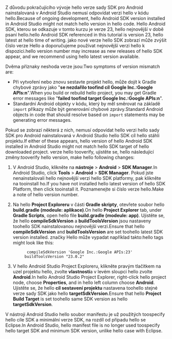 <span data-ttu-id="8da1c-101">Z důvodu pokračujícího vývoje hello verze sady SDK pro Android nainstalovaná v Android Studio nemusí odpovídat verzi hello v kódu hello.</span><span class="sxs-lookup"><span data-stu-id="8da1c-101">Because of ongoing development, hello Android SDK version installed in Android Studio might not match hello version in hello code.</span></span> <span data-ttu-id="8da1c-102">Hello Android SDK, kterou se odkazuje v tomto kurzu je verze 23, hello nejnovější v době psaní hello.</span><span class="sxs-lookup"><span data-stu-id="8da1c-102">hello Android SDK referenced in this tutorial is version 23, hello latest at hello time of writing.</span></span> <span data-ttu-id="8da1c-103">jako nové verze hello SDK zobrazí může zvýšit číslo verze Hello a doporučujeme používat nejnovější verzi hello k dispozici.</span><span class="sxs-lookup"><span data-stu-id="8da1c-103">hello version number may increase as new releases of hello SDK appear, and we recommend using hello latest version available.</span></span>

<span data-ttu-id="8da1c-104">Dvěma příznaky neshoda verze jsou:</span><span class="sxs-lookup"><span data-stu-id="8da1c-104">Two symptoms of version mismatch are:</span></span>

- <span data-ttu-id="8da1c-105">Při vytvoření nebo znovu sestavte projekt hello, může dojít k Gradle chybové zprávy jako "**se nezdařilo toofind cíl Google Inc.:Google APIs:n**".</span><span class="sxs-lookup"><span data-stu-id="8da1c-105">When you build or rebuild hello project, you may get Gradle error messages like "**failed toofind target Google Inc.:Google APIs:n**".</span></span>
- <span data-ttu-id="8da1c-106">Standardní Android objekty v kódu, který by měl směrovat na základě `import` příkazy může být generování chybové zprávy.</span><span class="sxs-lookup"><span data-stu-id="8da1c-106">Standard Android objects in code that should resolve based on `import` statements may be generating error messages.</span></span>

<span data-ttu-id="8da1c-107">Pokud se zobrazí některá z nich, nemusí odpovídat hello verzi hello sady SDK pro Android nainstalovaná v Android Studio hello SDK cíl hello stáhli projektu.</span><span class="sxs-lookup"><span data-stu-id="8da1c-107">If either of these appears, hello version of hello Android SDK installed in Android Studio might not match hello SDK target of hello downloaded project.</span></span> <span data-ttu-id="8da1c-108">verze hello tooverify, ujistěte se, hello následující změny:</span><span class="sxs-lookup"><span data-stu-id="8da1c-108">tooverify hello version, make hello following changes:</span></span>

1. <span data-ttu-id="8da1c-109">V Android Studio, klikněte na **nástroje** > **Android** > **SDK Manager**.</span><span class="sxs-lookup"><span data-stu-id="8da1c-109">In Android Studio, click **Tools** > **Android** > **SDK Manager**.</span></span> <span data-ttu-id="8da1c-110">Pokud jste nenainstalovali hello nejnovější verzi hello SDK platformy, pak klikněte na tooinstall ho.</span><span class="sxs-lookup"><span data-stu-id="8da1c-110">If you have not installed hello latest version of hello SDK Platform, then click tooinstall it.</span></span> <span data-ttu-id="8da1c-111">Poznamenejte si číslo verze hello.</span><span class="sxs-lookup"><span data-stu-id="8da1c-111">Make a note of hello version number.</span></span>
2. <span data-ttu-id="8da1c-112">Na hello **Project Exploreru** v části **Gradle skripty**, otevřete soubor hello **build.gradle (modeule: aplikace)**.</span><span class="sxs-lookup"><span data-stu-id="8da1c-112">On hello **Project Explorer** tab, under **Gradle Scripts**, open hello file **build.gradle (modeule: app)**.</span></span> <span data-ttu-id="8da1c-113">Ujistěte se, že hello **compileSdkVersion** a **buildToolsVersion** jsou nastaveny toohello SDK nainstalovanou nejnovější verzi.</span><span class="sxs-lookup"><span data-stu-id="8da1c-113">Ensure that hello **compileSdkVersion** and **buildToolsVersion** are set toohello latest SDK version installed.</span></span> <span data-ttu-id="8da1c-114">značky Hello může vypadat například takto:</span><span class="sxs-lookup"><span data-stu-id="8da1c-114">hello tags might look like this:</span></span>

             compileSdkVersion 'Google Inc.:Google APIs:23'
            buildToolsVersion "23.0.2"
3. <span data-ttu-id="8da1c-115">V hello Android Studio Project Exploreru, klikněte pravým tlačítkem na uzel projektu hello, zvolte **vlastnosti**a v levém sloupci hello zvolte **Android**.</span><span class="sxs-lookup"><span data-stu-id="8da1c-115">In hello Android Studio Project Explorer, right-click hello project node, choose **Properties**, and in hello left column choose **Android**.</span></span> <span data-ttu-id="8da1c-116">Ujistěte se, že hello **cíl sestavení projektu** nastavena toohello stejné verze sady SDK jako hello **targetSdkVersion**.</span><span class="sxs-lookup"><span data-stu-id="8da1c-116">Ensure that hello **Project Build Target** is set toohello same SDK version as hello **targetSdkVersion**.</span></span>

<span data-ttu-id="8da1c-117">V nástroji Android Studio hello soubor manifestu je už použitých toospecify hello cíle SDK a minimální verze SDK, na rozdíl od případu hello se Eclipse.</span><span class="sxs-lookup"><span data-stu-id="8da1c-117">In Android Studio, hello manifest file is no longer used toospecify hello target SDK and minimum SDK version, unlike hello case with Eclipse.</span></span>
